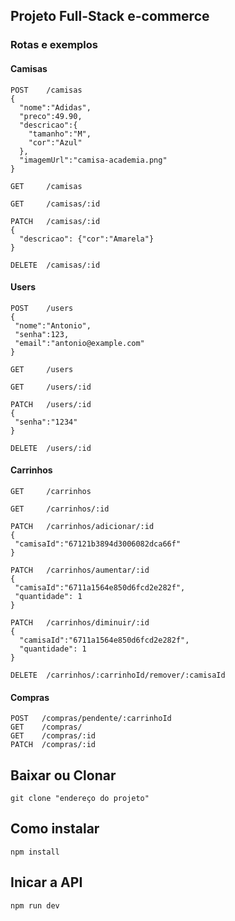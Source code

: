 ## Projeto Full-Stack e-commerce
### Rotas e exemplos
#### Camisas

```
POST    /camisas
{
  "nome":"Adidas",
  "preco":49.90,
  "descricao":{ 
    "tamanho":"M", 
    "cor":"Azul"
  },
  "imagemUrl":"camisa-academia.png"
}

GET     /camisas

GET     /camisas/:id

PATCH   /camisas/:id
{
  "descricao": {"cor":"Amarela"}
}

DELETE  /camisas/:id
```

#### Users
```
POST    /users
{
 "nome":"Antonio",
 "senha":123,
 "email":"antonio@example.com"
}

GET     /users

GET     /users/:id

PATCH   /users/:id
{
 "senha":"1234"
}

DELETE  /users/:id
```

#### Carrinhos
```
GET     /carrinhos

GET     /carrinhos/:id

PATCH   /carrinhos/adicionar/:id
{
 "camisaId":"67121b3894d3006082dca66f"
}

PATCH   /carrinhos/aumentar/:id
{
 "camisaId":"6711a1564e850d6fcd2e282f",
 "quantidade": 1
}

PATCH   /carrinhos/diminuir/:id
{
  "camisaId":"6711a1564e850d6fcd2e282f",
  "quantidade": 1
}

DELETE  /carrinhos/:carrinhoId/remover/:camisaId
```

#### Compras
```
POST   /compras/pendente/:carrinhoId
GET    /compras/
GET    /compras/:id
PATCH  /compras/:id
```
## Baixar ou Clonar 
```
git clone "endereço do projeto"
```

## Como instalar
```
npm install
```

## Inicar a API
```
npm run dev
```